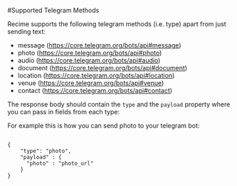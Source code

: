 #Supported Telegram Methods

Recime supports the following telegram methods (i.e. type) apart from just sending text:

* message (https://core.telegram.org/bots/api#message)
* photo (https://core.telegram.org/bots/api#photo)
* audio (https://core.telegram.org/bots/api#audio)
* document (https://core.telegram.org/bots/api#document)
* location (https://core.telegram.org/bots/api#location)
* venue (https://core.telegram.org/bots/api#venue)
* contact (https://core.telegram.org/bots/api#contact)


The response body should contain the `type` and the `payload` property where you can pass in fields from each type:

For example this is how you can send photo to your telegram bot:


```

{
	"type": "photo",
	"payload" : {
	  "photo" : "photo_url"
	}
}

```
